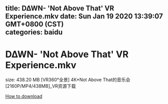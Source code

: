 
title: D∆WN- 'Not Above That' VR Experience.mkv
date: Sun Jan 19 2020 13:39:07 GMT+0800 (CST)    
categories: baidu
---

# D∆WN- 'Not Above That' VR Experience.mkv
size: 438.20 MB
 [VR360°全景] 4K*Not Above That的音乐会 [2160P/MP4/438MB]_VR资源下载
 

[How to download](https://bpcam.bemobtrk.com/go/2ceec3aa-1ca2-46d6-b9ff-aaa5c184517c?jno=1750)